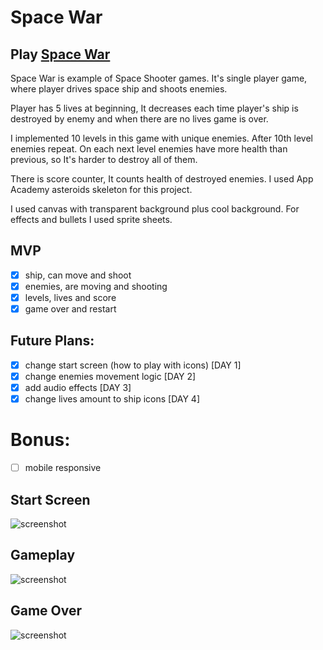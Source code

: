 # Space War

## Play [Space War](https://spacewar0.herokuapp.com "Space War")

Space War is example of Space Shooter games. It's single player game, where player drives space ship and shoots enemies. 

Player has 5 lives at beginning, It decreases each time player's ship is destroyed by enemy and when there are no lives game is over. 

I implemented 10 levels in this game with unique enemies. After 10th level enemies repeat. On each next level enemies have more health than previous, so It's harder to destroy all of them. 

There is score counter, It counts health of destroyed enemies. I used App Academy asteroids skeleton for this project.

I used canvas with transparent background plus cool background. For effects and bullets I used sprite sheets.

## MVP

- [x] ship, can move and shoot
- [x] enemies, are moving and shooting
- [x] levels, lives and score
- [x] game over and restart

## Future Plans: 

- [x] change start screen (how to play with icons) [DAY 1]
- [x] change enemies movement logic [DAY 2]
- [x] add audio effects [DAY 3]
- [x] change lives amount to ship icons [DAY 4]

# Bonus:

- [ ] mobile responsive

## Start Screen

![screenshot](http://res.cloudinary.com/safenotes/image/upload/v1485240329/Screen_Shot_2017-01-23_at_10.43.59_PM_tjzpuz.png)

## Gameplay

![screenshot](http://res.cloudinary.com/safenotes/image/upload/v1485240344/Screen_Shot_2017-01-23_at_10.44.11_PM_dmt2od.png)

## Game Over

![screenshot](http://res.cloudinary.com/safenotes/image/upload/v1485065123/Screen_Shot_2017-01-21_at_10.03.38_PM_veubhh.png)